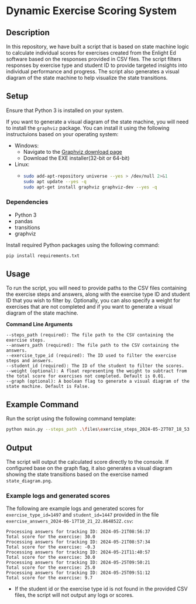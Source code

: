 # Dynamic Exercise Scoring System

## Description
In this repository, we have built a script that is based on state machine logic to calculate  individual scores for exercises created from the Enlight Ed software based on the responses provided in CSV files. The script filters responses by exercise type and student ID to provide targeted insights into individual performance and progress. The script also generates a visual diagram of the state machine to help visualize the state transitions.

## Setup
Ensure that Python 3 is installed on your system.

If you want to generate a visual diagram of the state machine, you will need to install the `graphviz` package. You can install it using the following instructuions based on your operating system:
* Windows:
  * Navigate to the [Graphviz download page](https://graphviz.gitlab.io/_pages/Download/Download_windows.html) 
  * Download the EXE installer(32-bit or 64-bit)
* Linux: 
  * ```bash
    sudo add-apt-repository universe --yes > /dev/null 2>&1
    sudo apt update --yes -q
    sudo apt-get install graphviz graphviz-dev --yes -q
    ```



### Dependencies
- Python 3
- pandas
- transitions
- graphviz

Install required Python packages using the following command:

```bash
pip install requirements.txt
```

## Usage

To run the script, you will need to provide paths to the CSV files containing the exercise steps and answers, along with the exercise type ID and student ID that you wish to filter by. Optionally, you can also specify a weight for exercises that are not completed and if you want to generate a visual diagram of the state machine.

**Command Line Arguments**

    --steps_path (required): The file path to the CSV containing the exercise steps.
    --answers_path (required): The file path to the CSV containing the answers.
    --exercise_type_id (required): The ID used to filter the exercise steps and answers.
    --student_id (required): The ID of the student to filter the scores.
    --weight (optional): A float representing the weight to subtract from the total score for exercises not completed. Default is 0.01.
    --graph (optional): A boolean flag to generate a visual diagram of the state machine. Default is False.
## Example Command

Run the script using the following command template:

```bash
python main.py --steps_path .\files\exercise_steps_2024-05-27T07_18_53.350009Z.csv --answers_path .\files\exercise_answers_2024-06-17T10_21_22.864852Z.csv --exercise_type_id 1497 --student_id 1447 --weight 0.01 --graph
```

## Output

The script will output the calculated score directly to the console. If configured base on the graph flag, it also generates a visual diagram showing the state transitions based on the exercise named `state_diagram.png`.
### Example logs and generated scores
The following are example logs and generated scores for `exercise_type_id=1497` and `student_id=1447` provided in the file `exercise_answers_2024-06-17T10_21_22.864852Z.csv`:

```
Processing answers for tracking ID: 2024-05-21T08:56:37
Total score for the exercise: 30.0
Processing answers for tracking ID: 2024-05-21T08:57:34
Total score for the exercise: -0.3
Processing answers for tracking ID: 2024-05-21T11:40:57
Total score for the exercise: 30.0
Processing answers for tracking ID: 2024-05-25T09:50:21
Total score for the exercise: 25.0
Processing answers for tracking ID: 2024-05-25T09:51:12
Total score for the exercise: 9.7
```
* If the student id or the exercise type id is not found in the provided CSV files, the script will not output any logs or scores.
